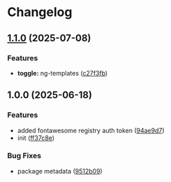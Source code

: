 # Changelog

## [1.1.0](https://github.com/OGS-GmbH/ngx-m3-components/compare/v1.0.0...v1.1.0) (2025-07-08)


### Features

* **toggle:** ng-templates ([c27f3fb](https://github.com/OGS-GmbH/ngx-m3-components/commit/c27f3fb8305fb7dc190e63cb7e7cae7d26b152cb))

## 1.0.0 (2025-06-18)


### Features

* added fontawesome registry auth token ([94ae9d7](https://github.com/OGS-GmbH/ngx-m3-components/commit/94ae9d70cde5cfcd7cc182c35535ddbee4f2a095))
* init ([ff37c8e](https://github.com/OGS-GmbH/ngx-m3-components/commit/ff37c8e56f6992d4234b33c5fe45e9028613a691))


### Bug Fixes

* package metadata ([9512b09](https://github.com/OGS-GmbH/ngx-m3-components/commit/9512b09809c93af1c52efea9eefd19346250c00d))
